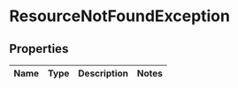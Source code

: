 # ResourceNotFoundException

## Properties
Name | Type | Description | Notes
------------ | ------------- | ------------- | -------------
